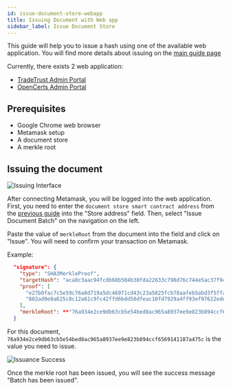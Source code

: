 ```yaml
---
id: issue-document-store-webapp
title: Issuing Document with Web app
sidebar_label: Issue Document Store
---
```


This guide will help you to issue a hash using one of the available web application. You will find more details about issuing on the [main guide page](/docs/integrator-section/verifiable-document/ethereum/issuing-document)

Currently, there exists 2 web application:

- [TradeTrust Admin Portal](https://admin.tradetrust.io/)
- [OpenCerts Admin Portal](https://admin.opencerts.io/)

## Prerequisites

- Google Chrome web browser
- Metamask setup
- A document store
- A merkle root

## Issuing the document

![Issuing Interface](/docs/appendix/issuing-webapp/issuing.png)

After connecting Metamask, you will be logged into the web application. First, you need to enter the `document store smart contract address` from the [previous guide](/docs/integrator-section/verifiable-document/ethereum/document-store/) into the "Store address" field. Then, select "Issue Document Batch" on the navigation on the left.

Paste the value of `merkleRoot` from the document into the field and click on "Issue". You will need to confirm your transaction on Metamask.

Example:

```json
  "signature": {
    "type": "SHA3MerkleProof",
    "targetHash": "aca8c3aac94fcdb68b504b38fda22633c798d76c744e5ac37f945c314f03637a",
    "proof": [
      "e27b0fac7c5e59c76a8d719a5dc46971cd43c23a5825fcb78aafeb5abd3f5ffa",
      "802ad0e0a625c8c12a61c9fc42ffd6bdd50dfeac10fd7929a4ff93ef97622ede"
    ],
    "merkleRoot": **"76a934e2ce9db63cb5e54bed8ac965a8937ee9e823b894ccf6569141187a475c"**
  }
```

For this document, `76a934e2ce9db63cb5e54bed8ac965a8937ee9e823b894ccf6569141187a475c` is the value you need to issue.

![Issuance Success](/docs/appendix/issuing-webapp/success.png)

Once the merkle root has been issued, you will see the success message "Batch has been issued".
